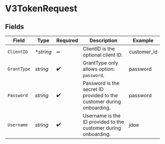 # V3TokenRequest


## Fields

| Field                                                                 | Type                                                                  | Required                                                              | Description                                                           | Example                                                               |
| --------------------------------------------------------------------- | --------------------------------------------------------------------- | --------------------------------------------------------------------- | --------------------------------------------------------------------- | --------------------------------------------------------------------- |
| `ClientID`                                                            | **string*                                                             | :heavy_minus_sign:                                                    | ClientID is the optional client ID.                                   | customer_id                                                           |
| `GrantType`                                                           | *string*                                                              | :heavy_check_mark:                                                    | GrantType only allows option: `password`.                             | password                                                              |
| `Password`                                                            | *string*                                                              | :heavy_check_mark:                                                    | Password is the secret ID provided to the customer during onboarding. | password                                                              |
| `Username`                                                            | *string*                                                              | :heavy_check_mark:                                                    | Username is the ID provided to the customer during onboarding.        | jdoe                                                                  |